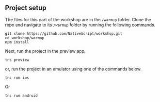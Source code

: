 ## Project setup

The files for this part of the workshop are in the `/warmup` folder. Clone the repo and navigate to its `/warmup` folder by running the following commands.

```
git clone https://github.com/NativeScript/workshop.git
cd workshop/warmup
npm install
```

Next, run the project in the preview app.

```
tns preview
```

or, run the project in an emulator using one of the commands below.

```
tns run ios
```

Or

```
tns run android
```

